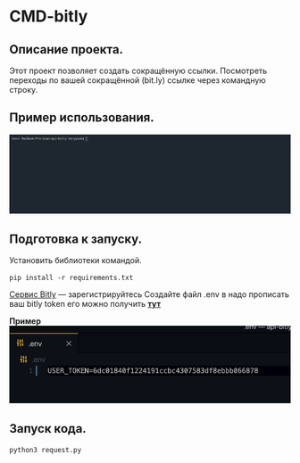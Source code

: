 # CMD-bitly
 

## Описание проекта.   
Этот проект позволяет создать сокращённую ссылки. Посмотреть переходы по вашей сокращённой (bit.ly) ссылке через командную строку.     
## Пример использования.   

![](example.gif)  
   
## Подготовка к запуску.  
Установить библиотеки командой.  
```
pip install -r requirements.txt  
```
    
[Сервис Bitly](https://bit.ly/) — зарегистрируйтесь
Создайте файл .env в надо прописать ваш bitly token его можно получить [**тут**](https://bitly.com/a/oauth_apps)   
   
**Пример**  
![](token_example.png)   

## Запуск кода.  
```
python3 request.py
```
